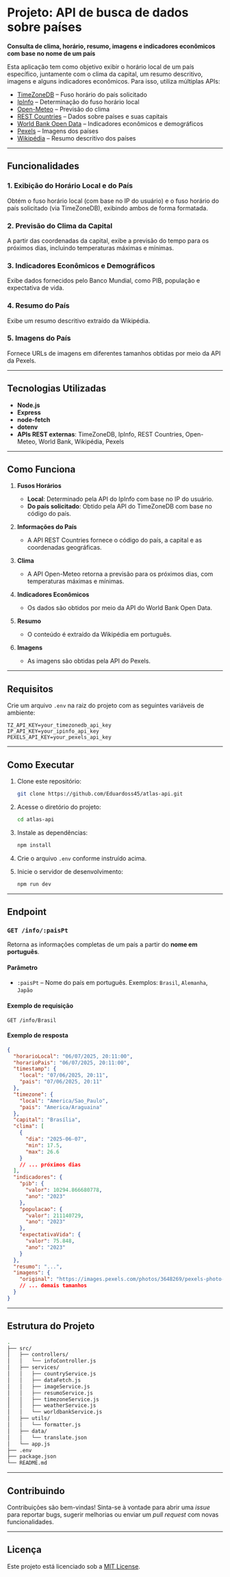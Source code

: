 # Projeto: API de busca de dados sobre países

**Consulta de clima, horário, resumo, imagens e indicadores econômicos com base no nome de um país**

Esta aplicação tem como objetivo exibir o horário local de um país específico, juntamente com o clima da capital, um resumo descritivo, imagens e alguns indicadores econômicos. Para isso, utiliza múltiplas APIs:

- [TimeZoneDB](https://timezonedb.com/) – Fuso horário do país solicitado
- [IpInfo](https://ipinfo.io/) – Determinação do fuso horário local
- [Open-Meteo](https://open-meteo.com/) – Previsão do clima
- [REST Countries](https://restcountries.com/) – Dados sobre países e suas capitais
- [World Bank Open Data](https://data.worldbank.org/) – Indicadores econômicos e demográficos
- [Pexels](https://pexels.com/) – Imagens dos países
- [Wikipédia](https://pt.wikipedia.org/) – Resumo descritivo dos países

---

## Funcionalidades

### 1. **Exibição do Horário Local e do País**

Obtém o fuso horário local (com base no IP do usuário) e o fuso horário do país solicitado (via TimeZoneDB), exibindo ambos de forma formatada.

### 2. **Previsão do Clima da Capital**

A partir das coordenadas da capital, exibe a previsão do tempo para os próximos dias, incluindo temperaturas máximas e mínimas.

### 3. **Indicadores Econômicos e Demográficos**

Exibe dados fornecidos pelo Banco Mundial, como PIB, população e expectativa de vida.

### 4. **Resumo do País**

Exibe um resumo descritivo extraído da Wikipédia.

### 5. **Imagens do País**

Fornece URLs de imagens em diferentes tamanhos obtidas por meio da API da Pexels.

---

## Tecnologias Utilizadas

- **Node.js**
- **Express**
- **node-fetch**
- **dotenv**
- **APIs REST externas**: TimeZoneDB, IpInfo, REST Countries, Open-Meteo, World Bank, Wikipédia, Pexels

---

## Como Funciona

1. **Fusos Horários**

   - **Local**: Determinado pela API do IpInfo com base no IP do usuário.
   - **Do país solicitado**: Obtido pela API do TimeZoneDB com base no código do país.

2. **Informações do País**

   - A API REST Countries fornece o código do país, a capital e as coordenadas geográficas.

3. **Clima**

   - A API Open-Meteo retorna a previsão para os próximos dias, com temperaturas máximas e mínimas.

4. **Indicadores Econômicos**

   - Os dados são obtidos por meio da API do World Bank Open Data.

5. **Resumo**

   - O conteúdo é extraído da Wikipédia em português.

6. **Imagens**
   - As imagens são obtidas pela API do Pexels.

---

## Requisitos

Crie um arquivo `.env` na raiz do projeto com as seguintes variáveis de ambiente:

```env
TZ_API_KEY=your_timezonedb_api_key
IP_API_KEY=your_ipinfo_api_key
PEXELS_API_KEY=your_pexels_api_key
```

---

## Como Executar

1. Clone este repositório:

   ```bash
   git clone https://github.com/Eduardoss45/atlas-api.git
   ```

2. Acesse o diretório do projeto:

   ```bash
   cd atlas-api
   ```

3. Instale as dependências:

   ```bash
   npm install
   ```

4. Crie o arquivo `.env` conforme instruído acima.

5. Inicie o servidor de desenvolvimento:

   ```bash
   npm run dev
   ```

---

## Endpoint

### `GET /info/:paisPt`

Retorna as informações completas de um país a partir do **nome em português**.

#### Parâmetro

- `:paisPt` – Nome do país em português. Exemplos: `Brasil`, `Alemanha`, `Japão`

#### Exemplo de requisição

```http
GET /info/Brasil
```

#### Exemplo de resposta

```json
{
  "horarioLocal": "06/07/2025, 20:11:00",
  "horarioPais": "06/07/2025, 20:11:00",
  "timestamp": {
    "local": "07/06/2025, 20:11",
    "pais": "07/06/2025, 20:11"
  },
  "timezone": {
    "local": "America/Sao_Paulo",
    "pais": "America/Araguaina"
  },
  "capital": "Brasília",
  "clima": [
    {
      "dia": "2025-06-07",
      "min": 17.5,
      "max": 26.6
    }
    // ... próximos dias
  ],
  "indicadores": {
    "pib": {
      "valor": 10294.866680778,
      "ano": "2023"
    },
    "populacao": {
      "valor": 211140729,
      "ano": "2023"
    },
    "expectativaVida": {
      "valor": 75.848,
      "ano": "2023"
    }
  },
  "resumo": "...",
  "imagens": {
    "original": "https://images.pexels.com/photos/3648269/pexels-photo-3648269.jpeg"
    // ... demais tamanhos
  }
}
```

---

## Estrutura do Projeto

```bash
.
├── src/
│   ├── controllers/
│   │   └── infoController.js
│   ├── services/
│   │   ├── countryService.js
│   │   ├── dataFetch.js
│   │   ├── imageService.js
│   │   ├── resumoService.js
│   │   ├── timezoneService.js
│   │   ├── weatherService.js
│   │   └── worldbankService.js
│   ├── utils/
│   │   └── formatter.js
│   ├── data/
│   │   └── translate.json
│   └── app.js
├── .env
├── package.json
└── README.md
```

---

## Contribuindo

Contribuições são bem-vindas! Sinta-se à vontade para abrir uma _issue_ para reportar bugs, sugerir melhorias ou enviar um _pull request_ com novas funcionalidades.

---

## Licença

Este projeto está licenciado sob a [MIT License](LICENSE).
